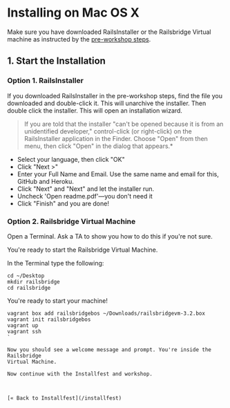 # Installing on Mac OS X

Make sure you have downloaded RailsInstaller or the Railsbridge Virtual machine
as instructed by the [pre-workshop steps](/pre_workshop).

## 1. Start the Installation

###  Option 1. RailsInstaller

If you downloaded RailsInstaller in the pre-workshop steps, find the file you
downloaded and double-click it. This will unarchive the installer.  Then double
click the installer. This will open an installation wizard. 

>   If you are told that the installer "can't be opened because it is from an
    unidentified developer," control-click (or right-click) on the RailsInstaller
    application in the Finder.  Choose "Open" from then menu, then click "Open" in
    the dialog that appears.*

* Select your language, then click "OK"
* Click "Next >"
* Enter your Full Name and Email. Use the same name and email for this, GitHub and Heroku. 
* Click "Next" and "Next" and let the installer run.
* Uncheck 'Open readme.pdf'—you don't need it
* Click "Finish" and you are done!

### Option 2. Railsbridge Virtual Machine

Open a Terminal. Ask a TA to show you how to do this if you're not sure.

You're ready to start the Railsbridge Virtual Machine.

In the Terminal type the following:

```text
cd ~/Desktop
mkdir railsbridge
cd railsbridge
```

You're ready to start your machine!

```text
vagrant box add railsbridgebos ~/Downloads/railsbridgevm-3.2.box
vagrant init railsbridgebos
vagrant up
vagrant ssh
`

Now you should see a welcome message and prompt. You're inside the Railsbridge
Virtual Machine.

Now continue with the Installfest and workshop. 



[« Back to Installfest](/installfest)
